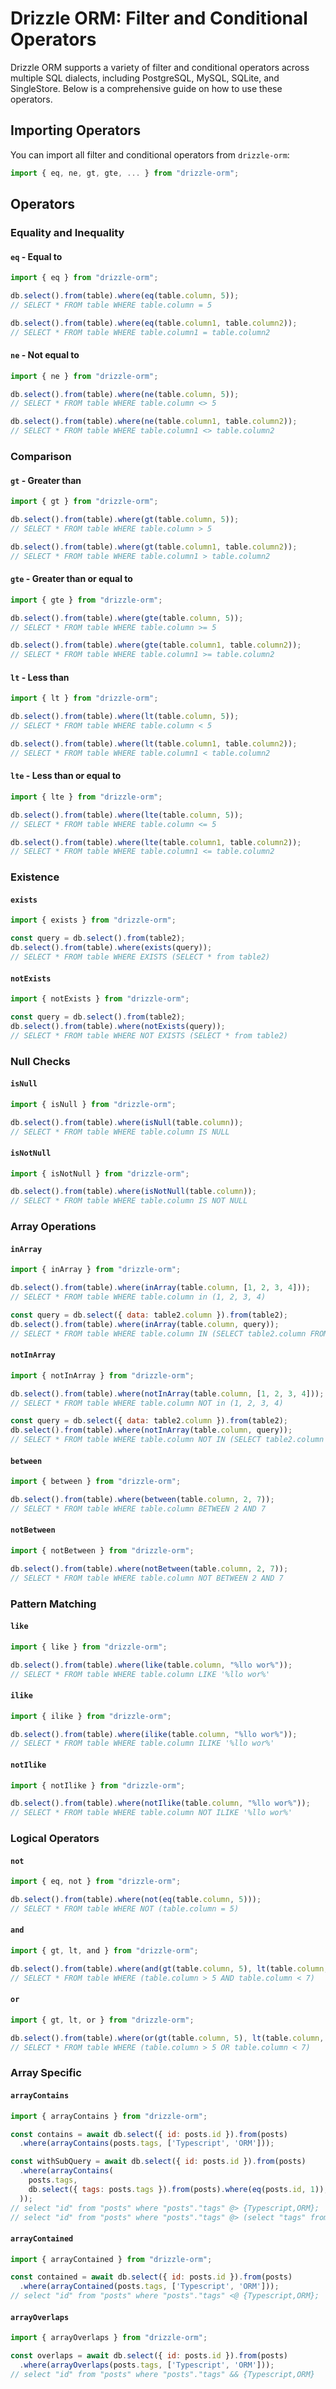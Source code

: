 # Drizzle ORM: Filter and Conditional Operators

Drizzle ORM supports a variety of filter and conditional operators across multiple SQL dialects, including PostgreSQL, MySQL, SQLite, and SingleStore. Below is a comprehensive guide on how to use these operators.

## Importing Operators

You can import all filter and conditional operators from `drizzle-orm`:

```javascript
import { eq, ne, gt, gte, ... } from "drizzle-orm";
```

## Operators

### Equality and Inequality

#### `eq` - Equal to

```javascript
import { eq } from "drizzle-orm";

db.select().from(table).where(eq(table.column, 5));
// SELECT * FROM table WHERE table.column = 5

db.select().from(table).where(eq(table.column1, table.column2));
// SELECT * FROM table WHERE table.column1 = table.column2
```

#### `ne` - Not equal to

```javascript
import { ne } from "drizzle-orm";

db.select().from(table).where(ne(table.column, 5));
// SELECT * FROM table WHERE table.column <> 5

db.select().from(table).where(ne(table.column1, table.column2));
// SELECT * FROM table WHERE table.column1 <> table.column2
```

### Comparison

#### `gt` - Greater than

```javascript
import { gt } from "drizzle-orm";

db.select().from(table).where(gt(table.column, 5));
// SELECT * FROM table WHERE table.column > 5

db.select().from(table).where(gt(table.column1, table.column2));
// SELECT * FROM table WHERE table.column1 > table.column2
```

#### `gte` - Greater than or equal to

```javascript
import { gte } from "drizzle-orm";

db.select().from(table).where(gte(table.column, 5));
// SELECT * FROM table WHERE table.column >= 5

db.select().from(table).where(gte(table.column1, table.column2));
// SELECT * FROM table WHERE table.column1 >= table.column2
```

#### `lt` - Less than

```javascript
import { lt } from "drizzle-orm";

db.select().from(table).where(lt(table.column, 5));
// SELECT * FROM table WHERE table.column < 5

db.select().from(table).where(lt(table.column1, table.column2));
// SELECT * FROM table WHERE table.column1 < table.column2
```

#### `lte` - Less than or equal to

```javascript
import { lte } from "drizzle-orm";

db.select().from(table).where(lte(table.column, 5));
// SELECT * FROM table WHERE table.column <= 5

db.select().from(table).where(lte(table.column1, table.column2));
// SELECT * FROM table WHERE table.column1 <= table.column2
```

### Existence

#### `exists`

```javascript
import { exists } from "drizzle-orm";

const query = db.select().from(table2);
db.select().from(table).where(exists(query));
// SELECT * FROM table WHERE EXISTS (SELECT * from table2)
```

#### `notExists`

```javascript
import { notExists } from "drizzle-orm";

const query = db.select().from(table2);
db.select().from(table).where(notExists(query));
// SELECT * FROM table WHERE NOT EXISTS (SELECT * from table2)
```

### Null Checks

#### `isNull`

```javascript
import { isNull } from "drizzle-orm";

db.select().from(table).where(isNull(table.column));
// SELECT * FROM table WHERE table.column IS NULL
```

#### `isNotNull`

```javascript
import { isNotNull } from "drizzle-orm";

db.select().from(table).where(isNotNull(table.column));
// SELECT * FROM table WHERE table.column IS NOT NULL
```

### Array Operations

#### `inArray`

```javascript
import { inArray } from "drizzle-orm";

db.select().from(table).where(inArray(table.column, [1, 2, 3, 4]));
// SELECT * FROM table WHERE table.column in (1, 2, 3, 4)

const query = db.select({ data: table2.column }).from(table2);
db.select().from(table).where(inArray(table.column, query));
// SELECT * FROM table WHERE table.column IN (SELECT table2.column FROM table2)
```

#### `notInArray`

```javascript
import { notInArray } from "drizzle-orm";

db.select().from(table).where(notInArray(table.column, [1, 2, 3, 4]));
// SELECT * FROM table WHERE table.column NOT in (1, 2, 3, 4)

const query = db.select({ data: table2.column }).from(table2);
db.select().from(table).where(notInArray(table.column, query));
// SELECT * FROM table WHERE table.column NOT IN (SELECT table2.column FROM table2)
```

#### `between`

```javascript
import { between } from "drizzle-orm";

db.select().from(table).where(between(table.column, 2, 7));
// SELECT * FROM table WHERE table.column BETWEEN 2 AND 7
```

#### `notBetween`

```javascript
import { notBetween } from "drizzle-orm";

db.select().from(table).where(notBetween(table.column, 2, 7));
// SELECT * FROM table WHERE table.column NOT BETWEEN 2 AND 7
```

### Pattern Matching

#### `like`

```javascript
import { like } from "drizzle-orm";

db.select().from(table).where(like(table.column, "%llo wor%"));
// SELECT * FROM table WHERE table.column LIKE '%llo wor%'
```

#### `ilike`

```javascript
import { ilike } from "drizzle-orm";

db.select().from(table).where(ilike(table.column, "%llo wor%"));
// SELECT * FROM table WHERE table.column ILIKE '%llo wor%'
```

#### `notIlike`

```javascript
import { notIlike } from "drizzle-orm";

db.select().from(table).where(notIlike(table.column, "%llo wor%"));
// SELECT * FROM table WHERE table.column NOT ILIKE '%llo wor%'
```

### Logical Operators

#### `not`

```javascript
import { eq, not } from "drizzle-orm";

db.select().from(table).where(not(eq(table.column, 5)));
// SELECT * FROM table WHERE NOT (table.column = 5)
```

#### `and`

```javascript
import { gt, lt, and } from "drizzle-orm";

db.select().from(table).where(and(gt(table.column, 5), lt(table.column, 7)));
// SELECT * FROM table WHERE (table.column > 5 AND table.column < 7)
```

#### `or`

```javascript
import { gt, lt, or } from "drizzle-orm";

db.select().from(table).where(or(gt(table.column, 5), lt(table.column, 7)));
// SELECT * FROM table WHERE (table.column > 5 OR table.column < 7)
```

### Array Specific

#### `arrayContains`

```javascript
import { arrayContains } from "drizzle-orm";

const contains = await db.select({ id: posts.id }).from(posts)
  .where(arrayContains(posts.tags, ['Typescript', 'ORM']));

const withSubQuery = await db.select({ id: posts.id }).from(posts)
  .where(arrayContains(
    posts.tags,
    db.select({ tags: posts.tags }).from(posts).where(eq(posts.id, 1)),
  ));
// select "id" from "posts" where "posts"."tags" @> {Typescript,ORM};
// select "id" from "posts" where "posts"."tags" @> (select "tags" from "posts" where "posts"."id" = 1);
```

#### `arrayContained`

```javascript
import { arrayContained } from "drizzle-orm";

const contained = await db.select({ id: posts.id }).from(posts)
  .where(arrayContained(posts.tags, ['Typescript', 'ORM']));
// select "id" from "posts" where "posts"."tags" <@ {Typescript,ORM};
```

#### `arrayOverlaps`

```javascript
import { arrayOverlaps } from "drizzle-orm";

const overlaps = await db.select({ id: posts.id }).from(posts)
  .where(arrayOverlaps(posts.tags, ['Typescript', 'ORM']));
// select "id" from "posts" where "posts"."tags" && {Typescript,ORM}
```